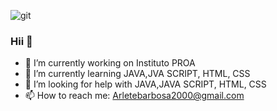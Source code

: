 ![git](https://user-images.githubusercontent.com/81167437/113142230-07e4f480-9201-11eb-915a-9fd43045492e.jpg)

### Hii 👋

- 🔭 I’m currently working on Instituto PROA
- 🌱 I’m currently learning JAVA,JVA SCRIPT, HTML, CSS
- 🤔 I’m looking for help with JAVA,JAVA SCRIPT, HTML, CSS
- 📫 How to reach me: Arletebarbosa2000@gmail.com
